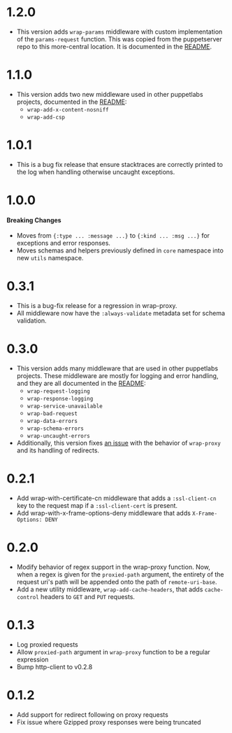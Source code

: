 # 1.2.0
* This version adds `wrap-params` middleware with custom implementation of the
  `params-request` function. This was copied from the puppetserver repo to this
  more-central location. It is documented in the [README](./README.md).

# 1.1.0
* This version adds two new middleware used in other
  puppetlabs projects, documented in the [README](./README.md):
  * `wrap-add-x-content-nosniff`
  * `wrap-add-csp`

# 1.0.1
* This is a bug fix release that ensure stacktraces are correctly printed
  to the log when handling otherwise uncaught exceptions.

# 1.0.0
#### Breaking Changes
* Moves from `{:type ... :message ...}` to `{:kind ... :msg ...}` for
  exceptions and error responses.
* Moves schemas and helpers previously defined in `core` namespace into new `utils` namespace.

# 0.3.1
* This is a bug-fix release for a regression in wrap-proxy.
* All middleware now have the `:always-validate` metadata
  set for schema validation.

# 0.3.0
* This version adds many middleware that are used in other
  puppetlabs projects.  These middleware are mostly for logging
  and error handling, and they are all documented in the
  [README](./README.md):
  * `wrap-request-logging`
  * `wrap-response-logging`
  * `wrap-service-unavailable`
  * `wrap-bad-request`
  * `wrap-data-errors`
  * `wrap-schema-errors`
  * `wrap-uncaught-errors`
* Additionally, this version fixes
  [an issue](https://tickets.puppetlabs.com/browse/TK-228) with the
  behavior of `wrap-proxy` and its handling of redirects.

# 0.2.1
* Add wrap-with-certificate-cn middleware that adds a `:ssl-client-cn` key
  to the request map if a `:ssl-client-cert` is present.
* Add wrap-with-x-frame-options-deny middleware that adds `X-Frame-Options: DENY`

# 0.2.0
* Modify behavior of regex support in the wrap-proxy function.
  Now, when a regex is given for the `proxied-path` argument,
  the entirety of the request uri's path will be appended onto
  the path of `remote-uri-base`.
* Add a new utility middleware, `wrap-add-cache-headers`,
  that adds `cache-control` headers to `GET` and `PUT`
  requests.

# 0.1.3
* Log proxied requests
* Allow `proxied-path` argument in `wrap-proxy` function to
  be a regular expression
* Bump http-client to v0.2.8

# 0.1.2
* Add support for redirect following on proxy requests
* Fix issue where Gzipped proxy responses were being truncated
